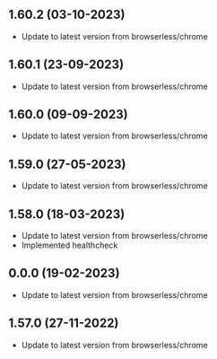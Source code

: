 
## 1.60.2 (03-10-2023)
- Update to latest version from browserless/chrome

## 1.60.1 (23-09-2023)
- Update to latest version from browserless/chrome

## 1.60.0 (09-09-2023)
- Update to latest version from browserless/chrome

## 1.59.0 (27-05-2023)
- Update to latest version from browserless/chrome

## 1.58.0 (18-03-2023)
- Update to latest version from browserless/chrome
- Implemented healthcheck

## 0.0.0 (19-02-2023)
- Update to latest version from browserless/chrome

## 1.57.0 (27-11-2022)
- Update to latest version from browserless/chrome

